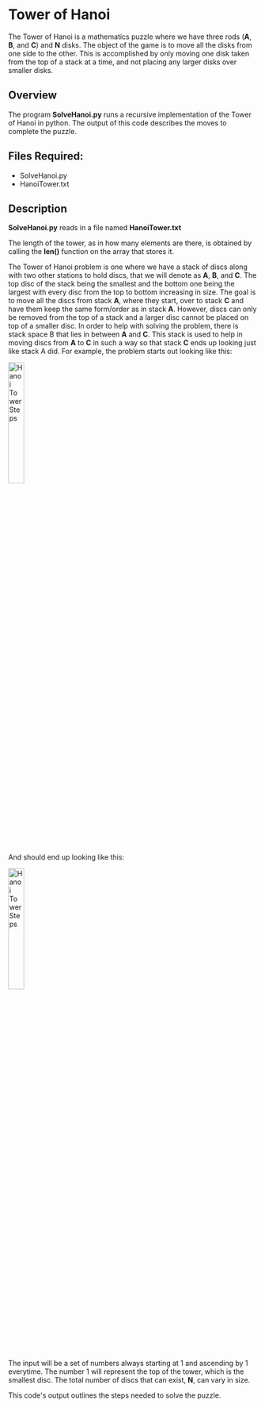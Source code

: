 # Tower of Hanoi
The Tower of Hanoi is a mathematics puzzle where we have three rods (**A**, **B**, and **C**) and **N** disks. The object of the game is to move all the disks from one side to the other. This is accomplished by only moving one disk taken from the top of a stack at a time, and not placing any larger disks over smaller disks. 

## Overview
The program **SolveHanoi.py** runs a recursive implementation of the Tower of Hanoi in python. The output of this code describes the moves to complete the puzzle. 

## Files Required:
- SolveHanoi.py 
- HanoiTower.txt

## Description
**SolveHanoi.py** reads in a file named **HanoiTower.txt**

The length of the tower, as in how many elements are there, is obtained by  calling  the  **len()** function on the array that stores it. 

The Tower of Hanoi problem is one where we have a stack of discs along with two other stations 
to hold discs, that we will denote as **A**, **B**, and **C**. The top disc of the stack being the smallest and 
the bottom one being the largest with every disc from the top to bottom increasing in size. The 
goal is to move all the discs from stack **A**, where they start, over to stack **C** and have them keep 
the same form/order as in stack **A**. However, discs can only be removed from the top of a stack 
and a larger disc cannot be placed on top of a smaller disc. In order to help with solving the 
problem, there is stack space B that lies in between **A** and **C**. This stack is used to help in moving 
discs from **A** to **C** in such a way so  that  stack  **C**  ends up  looking  just like stack A did. For 
example, the problem starts out looking like this: 

<img src="https://i.imgur.com/iefhvrf.png" height="25%" width="25%" alt="Hanoi Tower Steps"/>

And should end up looking like this: 

<img src="https://i.imgur.com/ipdFP9m.png" height="25%" width="25%" alt="Hanoi Tower Steps"/>

The  input  will  be  a  set  of  numbers  always  starting  at  1  and  ascending  by  1  everytime.  The 
number 1 will represent the top of the tower, which is the smallest disc. The total number of discs that can exist, **N**, can vary in size.

This code's output outlines the steps needed to solve the puzzle.
